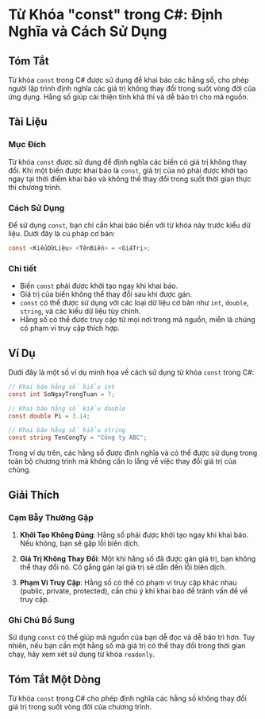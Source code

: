 <!--
Meta Description: # Từ Khóa "const" trong C#: Định Nghĩa và Cách Sử Dụng ## Tóm Tắt Từ khóa `const` trong C# được sử dụng để khai báo các hằng số, cho phép người lập tr...
Meta Keywords: const, được, hằng, trong, dụng
-->

# Từ Khóa "const" trong C#: Định Nghĩa và Cách Sử Dụng

## Tóm Tắt
Từ khóa `const` trong C# được sử dụng để khai báo các hằng số, cho phép người lập trình định nghĩa các giá trị không thay đổi trong suốt vòng đời của ứng dụng. Hằng số giúp cải thiện tính khả thi và dễ bảo trì cho mã nguồn.

## Tài Liệu
### Mục Đích
Từ khóa `const` được sử dụng để định nghĩa các biến có giá trị không thay đổi. Khi một biến được khai báo là `const`, giá trị của nó phải được khởi tạo ngay tại thời điểm khai báo và không thể thay đổi trong suốt thời gian thực thi chương trình.

### Cách Sử Dụng
Để sử dụng `const`, bạn chỉ cần khai báo biến với từ khóa này trước kiểu dữ liệu. Dưới đây là cú pháp cơ bản:

```csharp
const <KiểuDữLiệu> <TênBiến> = <GiáTrị>;
```

### Chi tiết
- Biến `const` phải được khởi tạo ngay khi khai báo.
- Giá trị của biến không thể thay đổi sau khi được gán.
- `const` có thể được sử dụng với các loại dữ liệu cơ bản như `int`, `double`, `string`, và các kiểu dữ liệu tùy chỉnh.
- Hằng số có thể được truy cập từ mọi nơi trong mã nguồn, miễn là chúng có phạm vi truy cập thích hợp.

## Ví Dụ
Dưới đây là một số ví dụ minh họa về cách sử dụng từ khóa `const` trong C#:

```csharp
// Khai báo hằng số kiểu int
const int SoNgayTrongTuan = 7;

// Khai báo hằng số kiểu double
const double Pi = 3.14;

// Khai báo hằng số kiểu string
const string TenCongTy = "Công ty ABC";
```

Trong ví dụ trên, các hằng số được định nghĩa và có thể được sử dụng trong toàn bộ chương trình mà không cần lo lắng về việc thay đổi giá trị của chúng.

## Giải Thích
### Cạm Bẫy Thường Gặp
1. **Khởi Tạo Không Đúng**: Hằng số phải được khởi tạo ngay khi khai báo. Nếu không, bạn sẽ gặp lỗi biên dịch.
   
2. **Giá Trị Không Thay Đổi**: Một khi hằng số đã được gán giá trị, bạn không thể thay đổi nó. Cố gắng gán lại giá trị sẽ dẫn đến lỗi biên dịch.

3. **Phạm Vi Truy Cập**: Hằng số có thể có phạm vi truy cập khác nhau (public, private, protected), cần chú ý khi khai báo để tránh vấn đề về truy cập.

### Ghi Chú Bổ Sung
Sử dụng `const` có thể giúp mã nguồn của bạn dễ đọc và dễ bảo trì hơn. Tuy nhiên, nếu bạn cần một hằng số mà giá trị có thể thay đổi trong thời gian chạy, hãy xem xét sử dụng từ khóa `readonly`.

## Tóm Tắt Một Dòng
Từ khóa `const` trong C# cho phép định nghĩa các hằng số không thay đổi giá trị trong suốt vòng đời của chương trình.